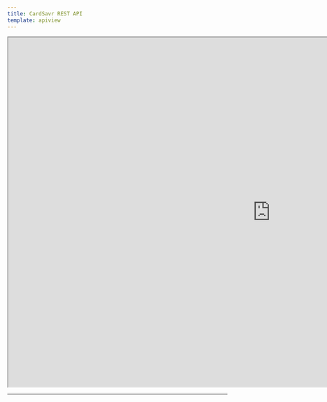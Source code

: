```yaml
---
title: CardSavr REST API
template: apiview
---
```


<iframe src="https://api.mbudos.cardsavr.io/api-docs" width="1200" height="800"></iframe>

***
